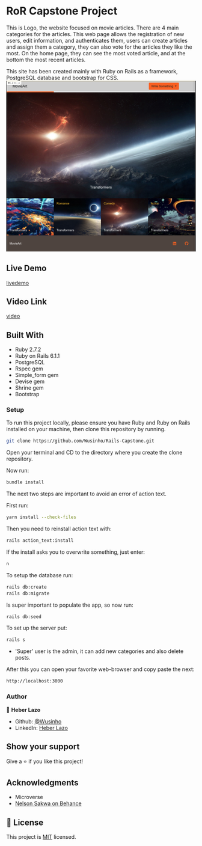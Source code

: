 # RoR Capstone Project

This is Logo, the website focused on movie articles. There are 4 main categories for the articles. This web page allows the registration of new users, edit information, and authenticates them, users can create articles and assign them a category, they can also vote for the articles they like the most.
On the home page, they can see the most voted article, and at the bottom the most recent articles.

This site has been created mainly with Ruby on Rails as a framework, PostgreSQL database and bootstrap for CSS.
![screenshot](./app/assets/images/RoR_screen.png)

## Live Demo

[livedemo](https://immense-lowlands-48489.herokuapp.com/)

## Video Link

[video](https://www.loom.com/share/a2f8e72879d2411b9e10c4622ec6d01b)

## Built With

- Ruby 2.7.2
- Ruby on Rails 6.1.1
- PostgreSQL
- Rspec gem
- Simple_form gem
- Devise gem
- Shrine gem
- Bootstrap

### Setup

To run this project locally, please ensure you have Ruby and Ruby on Rails installed on your machine, then clone this repository by running.

```bash
git clone https://github.com/Wusinho/Rails-Capstone.git
```

Open your terminal and CD to the directory where you create the clone repository.

Now run:

```bash
bundle install
```

The next two steps are important to avoid an error of action text.

First run:

```bash
yarn install --check-files
```

Then you need to reinstall action text with:

```bash
rails action_text:install
```

If the install asks you to overwrite something, just enter:

```bash
n
```

To setup the database run:

```bash
rails db:create
rails db:migrate
```

Is super important to populate the app, so now run:

```bash
rails db:seed
```

To set up the server put:

```bash
rails s
```

- 'Super' user is the admin, it can add new categories and also delete posts.

After this you can open your favorite web-browser and copy paste the next:

```bash
http://localhost:3000
```

### Author

👤 **Heber Lazo**

- Github: [@Wusinho](https://github.com/Wusinho)
- LinkedIn: [Heber Lazo](https://www.linkedin.com/in/heber-lazo-benza-523266133/)

## Show your support

Give a ⭐️ if you like this project!

## Acknowledgments

- Microverse
- [Nelson Sakwa on Behance](https://www.behance.net/sakwadesignstudio)</li>

## 📝 License

This project is [MIT](LICENSE) licensed.
